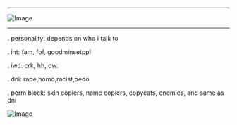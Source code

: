 ***
![Image](https://github.com/user-attachments/assets/53e3e3c6-686f-413a-9e82-df665ea1e105)
***
. personality: depends on who i talk to

. int: fam, fof, goodminsetppl

. iwc: crk, hh, dw.

. dni: rape,homo,racist,pedo

. perm block: skin copiers, name copiers, copycats, enemies, and same as dni







![Image](https://github.com/user-attachments/assets/78cf1685-e507-42ab-a900-c91273c12005)
